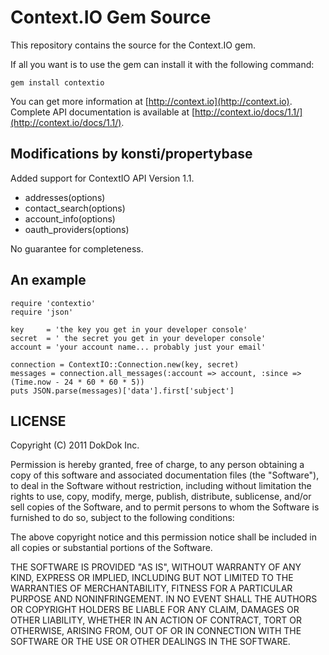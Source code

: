 Context.IO Gem Source
=====================

This repository contains the source for the Context.IO gem.

If all you want is to use the gem can install it with the following command:

    gem install contextio

You can get more information at [http://context.io](http://context.io).  Complete API documentation is available at [http://context.io/docs/1.1/](http://context.io/docs/1.1/).

Modifications by konsti/propertybase
------------------------------------
Added support for ContextIO API Version 1.1.

- addresses(options)
- contact_search(options)
- account_info(options)
- oauth_providers(options)
  
No guarantee for completeness.

An example
----------

    require 'contextio'
    require 'json'

    key     = 'the key you get in your developer console'
    secret  = ' the secret you get in your developer console'
    account = 'your account name... probably just your email'

    connection = ContextIO::Connection.new(key, secret)
    messages = connection.all_messages(:account => account, :since => (Time.now - 24 * 60 * 60 * 5))
    puts JSON.parse(messages)['data'].first['subject']

LICENSE
-------

Copyright (C) 2011 DokDok Inc.

Permission is hereby granted, free of charge, to any person obtaining a copy of this software and associated documentation files (the "Software"), to deal in the Software without restriction, including without limitation the rights to use, copy, modify, merge, publish, distribute, sublicense, and/or sell copies of the Software, and to permit persons to whom the Software is furnished to do so, subject to the following conditions:

The above copyright notice and this permission notice shall be included in all copies or substantial portions of the Software.

THE SOFTWARE IS PROVIDED "AS IS", WITHOUT WARRANTY OF ANY KIND, EXPRESS OR IMPLIED, INCLUDING BUT NOT LIMITED TO THE WARRANTIES OF MERCHANTABILITY, FITNESS FOR A PARTICULAR PURPOSE AND NONINFRINGEMENT. IN NO EVENT SHALL THE AUTHORS OR COPYRIGHT HOLDERS BE LIABLE FOR ANY CLAIM, DAMAGES OR OTHER LIABILITY, WHETHER IN AN ACTION OF CONTRACT, TORT OR OTHERWISE, ARISING FROM, OUT OF OR IN CONNECTION WITH THE SOFTWARE OR THE USE OR OTHER DEALINGS IN THE SOFTWARE.  
